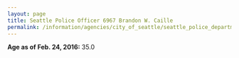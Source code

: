 ```yaml
---
layout: page
title: Seattle Police Officer 6967 Brandon W. Caille
permalink: /information/agencies/city_of_seattle/seattle_police_department/copbook/6967/
---
```


**Age as of Feb. 24, 2016:** 35.0
